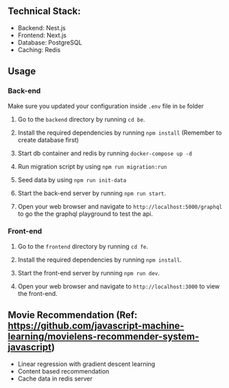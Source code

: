 ## Technical Stack:
- Backend: Nest.js
- Frontend: Next.js
- Database: PostgreSQL
- Caching: Redis

## Usage
### Back-end

Make sure you updated your configuration inside `.env` file in `be` folder

1. Go to the `backend` directory by running `cd be`.

2. Install the required dependencies by running `npm install` (Remember to create database first)

3. Start db container and redis by running `docker-compose up -d`

4. Run migration script by using `npm run migration:run`

5. Seed data by using `npm run init-data`

6. Start the back-end server by running `npm run start`.

7. Open your web browser and navigate to `http://localhost:5000/graphql` to go the the graphql playground to test the api.

### Front-end

1. Go to the `frontend` directory by running `cd fe`.

2. Install the required dependencies by running `npm install`.

3. Start the front-end server by running `npm run dev`.

4. Open your web browser and navigate to `http://localhost:3000` to view the front-end.


## Movie Recommendation (Ref: https://github.com/javascript-machine-learning/movielens-recommender-system-javascript)

- Linear regression with gradient descent learning
- Content based recommendation
- Cache data in redis server
